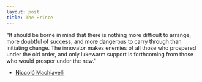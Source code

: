 ```yaml
---
layout: post
title: The Prince
---
```

"It should be borne in mind that there is nothing more difficult to arrange, more doubtful of success, and more dangerous to carry through than initiating change. The innovator makes enemies of all those who prospered under the old order, and only lukewarm support is forthcoming from those who would prosper under the new."
- [Niccoló Machiavelli](http://www.gutenberg.org/files/1232/1232-h/1232-h.htm "Google's Homepage")
